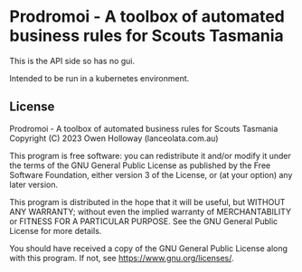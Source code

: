# Prodromoi - A toolbox of automated business rules for Scouts Tasmania

This is the API side so has no gui.

Intended to be run in a kubernetes environment.


## License

Prodromoi - A toolbox of automated business rules for Scouts Tasmania
Copyright (C) 2023 Owen Holloway (lanceolata.com.au)

This program is free software: you can redistribute it and/or modify
it under the terms of the GNU General Public License as published by
the Free Software Foundation, either version 3 of the License, or
(at your option) any later version.

This program is distributed in the hope that it will be useful,
but WITHOUT ANY WARRANTY; without even the implied warranty of
MERCHANTABILITY or FITNESS FOR A PARTICULAR PURPOSE.  See the
GNU General Public License for more details.

You should have received a copy of the GNU General Public License
along with this program.  If not, see <https://www.gnu.org/licenses/>.